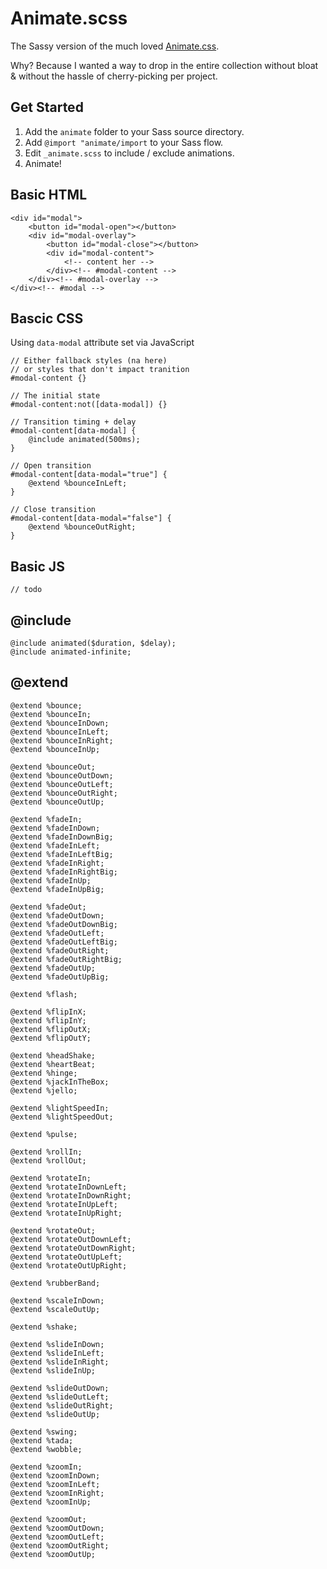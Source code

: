 # Animate.scss

The Sassy version of the much loved [Animate.css](https://github.com/daneden/animate.css). 

Why? Because I wanted a way to drop in the entire collection without bloat & without the hassle of cherry-picking per project. 

## Get Started

1. Add the `animate` folder to your Sass source directory. 
2. Add `@import "animate/import` to your Sass flow. 
3. Edit `_animate.scss` to include / exclude animations. 
4. Animate!

## Basic HTML

    <div id="modal">
        <button id="modal-open"></button>
        <div id="modal-overlay">
            <button id="modal-close"></button>
            <div id="modal-content">
                <!-- content her -->
            </div><!-- #modal-content -->
        </div><!-- #modal-overlay -->
    </div><!-- #modal -->

## Bascic CSS

Using `data-modal` attribute set via JavaScript

    // Either fallback styles (na here)
    // or styles that don't impact tranition
    #modal-content {}

    // The initial state
    #modal-content:not([data-modal]) {}

    // Transition timing + delay
    #modal-content[data-modal] {
        @include animated(500ms);
    }

    // Open transition
    #modal-content[data-modal="true"] {
        @extend %bounceInLeft;
    }

    // Close transition
    #modal-content[data-modal="false"] {
        @extend %bounceOutRight;
    }

## Basic JS
    
    // todo

## @include

    @include animated($duration, $delay);
    @include animated-infinite; 

## @extend

    @extend %bounce;
    @extend %bounceIn;
    @extend %bounceInDown;
    @extend %bounceInLeft;
    @extend %bounceInRight;
    @extend %bounceInUp;

    @extend %bounceOut;
    @extend %bounceOutDown;
    @extend %bounceOutLeft;
    @extend %bounceOutRight;
    @extend %bounceOutUp;

    @extend %fadeIn;
    @extend %fadeInDown;
    @extend %fadeInDownBig;
    @extend %fadeInLeft;
    @extend %fadeInLeftBig;
    @extend %fadeInRight;
    @extend %fadeInRightBig;
    @extend %fadeInUp;
    @extend %fadeInUpBig;

    @extend %fadeOut;
    @extend %fadeOutDown;
    @extend %fadeOutDownBig;
    @extend %fadeOutLeft;
    @extend %fadeOutLeftBig;
    @extend %fadeOutRight;
    @extend %fadeOutRightBig;
    @extend %fadeOutUp;
    @extend %fadeOutUpBig;

    @extend %flash;

    @extend %flipInX;
    @extend %flipInY;
    @extend %flipOutX;
    @extend %flipOutY;

    @extend %headShake;
    @extend %heartBeat;
    @extend %hinge;
    @extend %jackInTheBox;
    @extend %jello;

    @extend %lightSpeedIn;
    @extend %lightSpeedOut;

    @extend %pulse;

    @extend %rollIn;
    @extend %rollOut;

    @extend %rotateIn;
    @extend %rotateInDownLeft;
    @extend %rotateInDownRight;
    @extend %rotateInUpLeft;
    @extend %rotateInUpRight;

    @extend %rotateOut;
    @extend %rotateOutDownLeft;
    @extend %rotateOutDownRight;
    @extend %rotateOutUpLeft;
    @extend %rotateOutUpRight;

    @extend %rubberBand;

    @extend %scaleInDown;
    @extend %scaleOutUp;  
    
    @extend %shake;

    @extend %slideInDown;
    @extend %slideInLeft;
    @extend %slideInRight;
    @extend %slideInUp;

    @extend %slideOutDown;
    @extend %slideOutLeft;
    @extend %slideOutRight;
    @extend %slideOutUp;

    @extend %swing;
    @extend %tada;
    @extend %wobble;

    @extend %zoomIn;
    @extend %zoomInDown;
    @extend %zoomInLeft;
    @extend %zoomInRight;
    @extend %zoomInUp;

    @extend %zoomOut;
    @extend %zoomOutDown;
    @extend %zoomOutLeft;
    @extend %zoomOutRight;
    @extend %zoomOutUp;

